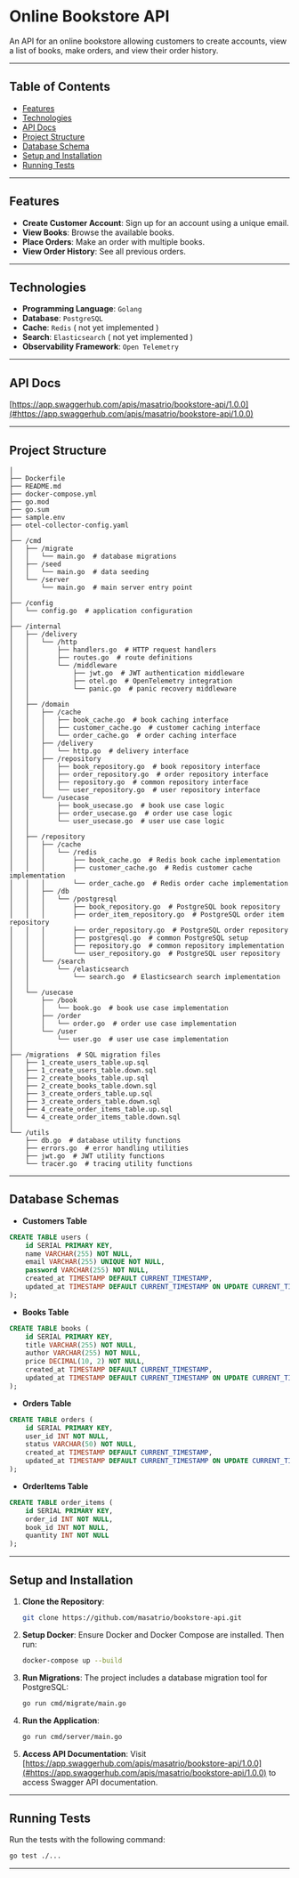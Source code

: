 # Online Bookstore API

An API for an online bookstore allowing customers to create accounts, view a list of books, make orders, and view their order history.

---

## **Table of Contents**

- [Features](#features)
- [Technologies](#technologies)
- [API Docs](#api-docs)
- [Project Structure](#project-structure)
- [Database Schema](#database-schemas)
- [Setup and Installation](#setup-and-installation)
- [Running Tests](#running-tests)

---

## **Features**

- **Create Customer Account**: Sign up for an account using a unique email.
- **View Books**: Browse the available books.
- **Place Orders**: Make an order with multiple books.
- **View Order History**: See all previous orders.

---

## **Technologies**

- **Programming Language**: `Golang`
- **Database**: `PostgreSQL`
- **Cache**: `Redis` ( not yet implemented )
- **Search**: `Elasticsearch` ( not yet implemented )
- **Observability Framework**: `Open Telemetry`

---

## **API Docs**

[https://app.swaggerhub.com/apis/masatrio/bookstore-api/1.0.0](#https://app.swaggerhub.com/apis/masatrio/bookstore-api/1.0.0)

---

## **Project Structure**

```/bookstore-api
│
├── Dockerfile
├── README.md
├── docker-compose.yml
├── go.mod
├── go.sum
├── sample.env
├── otel-collector-config.yaml
│
├── /cmd
│   ├── /migrate
│   │   └── main.go  # database migrations
│   ├── /seed
│   │   └── main.go  # data seeding
│   └── /server
│       └── main.go  # main server entry point
│
├── /config
│   └── config.go  # application configuration
│
├── /internal
│   ├── /delivery
│   │   └── /http
│   │       ├── handlers.go  # HTTP request handlers
│   │       ├── routes.go  # route definitions
│   │       └── /middleware
│   │           ├── jwt.go  # JWT authentication middleware
│   │           ├── otel.go  # OpenTelemetry integration
│   │           └── panic.go  # panic recovery middleware
│   │
│   ├── /domain
│   │   ├── /cache
│   │   │   ├── book_cache.go  # book caching interface
│   │   │   ├── customer_cache.go  # customer caching interface
│   │   │   └── order_cache.go  # order caching interface
│   │   ├── /delivery
│   │   │   └── http.go  # delivery interface
│   │   ├── /repository
│   │   │   ├── book_repository.go  # book repository interface
│   │   │   ├── order_repository.go  # order repository interface
│   │   │   ├── repository.go  # common repository interface
│   │   │   └── user_repository.go  # user repository interface
│   │   └── /usecase
│   │       ├── book_usecase.go  # book use case logic
│   │       ├── order_usecase.go  # order use case logic
│   │       └── user_usecase.go  # user use case logic
│   │
│   ├── /repository
│   │   ├── /cache
│   │   │   └── /redis
│   │   │       ├── book_cache.go  # Redis book cache implementation
│   │   │       ├── customer_cache.go  # Redis customer cache implementation
│   │   │       └── order_cache.go  # Redis order cache implementation
│   │   ├── /db
│   │   │   └── /postgresql
│   │   │       ├── book_repository.go  # PostgreSQL book repository
│   │   │       ├── order_item_repository.go  # PostgreSQL order item repository
│   │   │       ├── order_repository.go  # PostgreSQL order repository
│   │   │       ├── postgresql.go  # common PostgreSQL setup
│   │   │       ├── repository.go  # common repository implementation
│   │   │       └── user_repository.go  # PostgreSQL user repository
│   │   └── /search
│   │       └── /elasticsearch
│   │           └── search.go  # Elasticsearch search implementation
│   │
│   └── /usecase
│       ├── /book
│       │   └── book.go  # book use case implementation
│       ├── /order
│       │   └── order.go  # order use case implementation
│       └── /user
│           └── user.go  # user use case implementation
│
├── /migrations  # SQL migration files
│   ├── 1_create_users_table.up.sql
│   ├── 1_create_users_table.down.sql
│   ├── 2_create_books_table.up.sql
│   ├── 2_create_books_table.down.sql
│   ├── 3_create_orders_table.up.sql
│   ├── 3_create_orders_table.down.sql
│   ├── 4_create_order_items_table.up.sql
│   └── 4_create_order_items_table.down.sql
│
└── /utils
    ├── db.go  # database utility functions
    ├── errors.go  # error handling utilities
    ├── jwt.go  # JWT utility functions
    └── tracer.go  # tracing utility functions
```
---

## **Database Schemas**
- **Customers Table**
```sql
CREATE TABLE users (
    id SERIAL PRIMARY KEY,
    name VARCHAR(255) NOT NULL,
    email VARCHAR(255) UNIQUE NOT NULL,
    password VARCHAR(255) NOT NULL,
    created_at TIMESTAMP DEFAULT CURRENT_TIMESTAMP,
    updated_at TIMESTAMP DEFAULT CURRENT_TIMESTAMP ON UPDATE CURRENT_TIMESTAMP
);
```
- **Books Table**
```sql
CREATE TABLE books (
    id SERIAL PRIMARY KEY,
    title VARCHAR(255) NOT NULL,
    author VARCHAR(255) NOT NULL,
    price DECIMAL(10, 2) NOT NULL,
    created_at TIMESTAMP DEFAULT CURRENT_TIMESTAMP,
    updated_at TIMESTAMP DEFAULT CURRENT_TIMESTAMP ON UPDATE CURRENT_TIMESTAMP
);
```
- **Orders Table**
```sql
CREATE TABLE orders (
    id SERIAL PRIMARY KEY,
    user_id INT NOT NULL,
    status VARCHAR(50) NOT NULL,
    created_at TIMESTAMP DEFAULT CURRENT_TIMESTAMP,
    updated_at TIMESTAMP DEFAULT CURRENT_TIMESTAMP ON UPDATE CURRENT_TIMESTAMP
);
```
- **OrderItems Table**
```sql
CREATE TABLE order_items (
    id SERIAL PRIMARY KEY,
    order_id INT NOT NULL,
    book_id INT NOT NULL,
    quantity INT NOT NULL
);
```
---

## **Setup and Installation**

1. **Clone the Repository**:
    ```bash
    git clone https://github.com/masatrio/bookstore-api.git
    ```

2. **Setup Docker**: Ensure Docker and Docker Compose are installed. Then run:
    ```bash
    docker-compose up --build
    ```

3. **Run Migrations**: The project includes a database migration tool for PostgreSQL:
    ```bash
    go run cmd/migrate/main.go
    ```

4. **Run the Application**:
    ```bash
    go run cmd/server/main.go
    ```

5. **Access API Documentation**: 
   Visit [https://app.swaggerhub.com/apis/masatrio/bookstore-api/1.0.0](#https://app.swaggerhub.com/apis/masatrio/bookstore-api/1.0.0) to access Swagger API documentation.

---

## **Running Tests**

Run the tests with the following command:
```bash
go test ./...
```
---